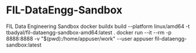 # FIL-DataEngg-Sandbox
FIL Data Engineering Sandbox
docker buildx build --platform linux/amd64 -t tbadyal/fil-dataengg-sandbox-amd64:latest .
docker run --it --rm -p 8888:8888 -v "$(pwd):/home/appuser/work" --user appuser fil-dataengg-sandbox:latest